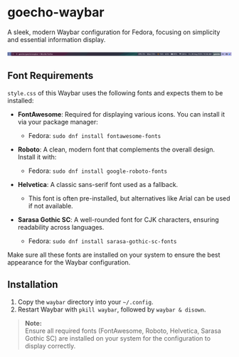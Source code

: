 # goecho-waybar

A sleek, modern Waybar configuration for Fedora, focusing on simplicity and essential information display.

![screenshots](./preview.png)

## Font Requirements
`style.css` of this Waybar uses the following fonts and expects them to be installed:

- **FontAwesome**: Required for displaying various icons. You can install it via your package manager:
  - Fedora: `sudo dnf install fontawesome-fonts`

- **Roboto**: A clean, modern font that complements the overall design. Install it with:
  - Fedora: `sudo dnf install google-roboto-fonts`

- **Helvetica**: A classic sans-serif font used as a fallback.
  - This font is often pre-installed, but alternatives like Arial can be used if not available.

- **Sarasa Gothic SC**: A well-rounded font for CJK characters, ensuring readability across languages.
  - Fedora: `sudo dnf install sarasa-gothic-sc-fonts`

Make sure all these fonts are installed on your system to ensure the best appearance for the Waybar configuration.

## Installation
1. Copy the `waybar` directory into your `~/.config`.
2. Restart Waybar with `pkill waybar`, followed by `waybar & disown`.

> **Note:**  
> Ensure all required fonts (FontAwesome, Roboto, Helvetica, Sarasa Gothic SC) are installed on your system for the configuration to display correctly.

